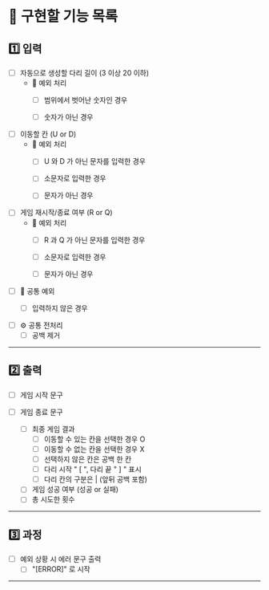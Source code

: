 🐰 구현할 기능 목록
=============

1️⃣ 입력
-------------
+ [ ] 자동으로 생성할 다리 길이 (3 이상 20 이하)
  + 🚫 예외 처리
    + [ ] 범위에서 벗어난 숫자인 경우
    + [ ] 숫자가 아닌 경우


+ [ ] 이동할 칸 (U or D)
  + 🚫 예외 처리
    + [ ] U 와 D 가 아닌 문자를 입력한 경우
    + [ ] 소문자로 입력한 경우
    + [ ] 문자가 아닌 경우


+ [ ] 게임 재시작/종료 여부 (R or Q)
  + 🚫 예외 처리
    + [ ] R 과 Q 가 아닌 문자를 입력한 경우
    + [ ] 소문자로 입력한 경우
    + [ ] 문자가 아닌 경우


+ [ ] 🚫 공통 예외
  + [ ] 입력하지 않은 경우


+ [ ] ⚙️ 공통 전처리
  + [ ] 공백 제거
* * *

2️⃣ 출력
-------------
+ [ ] 게임 시작 문구


+ [ ] 게임 종료 문구
  + [ ] 최종 게임 결과
    + [ ] 이동할 수 있는 칸을 선택한 경우 O
    + [ ] 이동할 수 없는 칸을 선택한 경우 X
    + [ ] 선택하지 않은 칸은 공백 한 칸
    + [ ] 다리 시작 " [ ", 다리 끝 " ] " 표시
    + [ ] 다리 칸의 구분은 | (앞뒤 공백 포함) 

  + [ ] 게임 성공 여부 (성공 or 실패)
  + [ ] 총 시도한 횟수 
* * *

3️⃣ 과정
-------------
+ [ ] 예외 상황 시 에러 문구 출력
  + [ ] "[ERROR]" 로 시작 
* * *